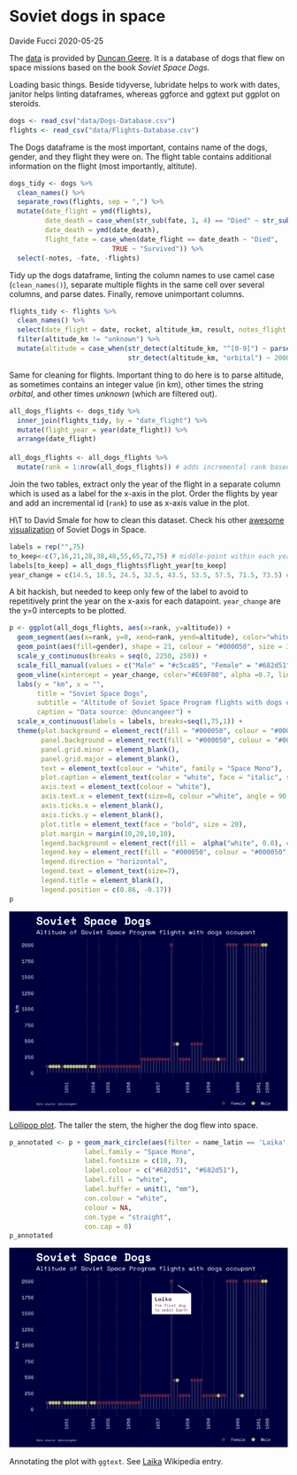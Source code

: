 Soviet dogs in space
================
Davide Fucci
2020-05-25

The
[data](https://airtable.com/universe/expG3z2CFykG1dZsp/sovet-space-dogs)
is provided by [Duncan Geere](www.twitter.com/duncangeer). It is a
database of dogs that flew on space missions based on the book *Soviet
Space Dogs.*

Loading basic things. Beside tidyverse, lubridate helps to work with
dates, janitor helps linting dataframes, whereas ggforce and ggtext put
ggplot on steroids.

``` r
dogs <- read_csv("data/Dogs-Database.csv")
flights <- read_csv("data/Flights-Database.csv")
```

The Dogs dataframe is the most important, contains name of the dogs,
gender, and they flight they were on. The flight table contains
additional information on the flight (most importantly, altitute).

``` r
dogs_tidy <- dogs %>% 
  clean_names() %>% 
  separate_rows(flights, sep = ",") %>% 
  mutate(date_flight = ymd(flights),
         date_death = case_when(str_sub(fate, 1, 4) == "Died" ~ str_sub(fate, 6, 15)),
         date_death = ymd(date_death),
         flight_fate = case_when(date_flight == date_death ~ "Died",
                          TRUE ~ "Survived")) %>% 
  select(-notes, -fate, -flights)
```

Tidy up the dogs dataframe, linting the column names to use camel case
(`clean_names()`), separate multiple flights in the same cell over
several columns, and parse dates. Finally, remove unimportant columns.

``` r
flights_tidy <- flights %>% 
  clean_names() %>% 
  select(date_flight = date, rocket, altitude_km, result, notes_flight = notes) %>% 
  filter(altitude_km != "unknown") %>% 
  mutate(altitude = case_when(str_detect(altitude_km, "^[0-9]") ~ parse_number(altitude_km), 
                              str_detect(altitude_km, "orbital") ~ 2000))  # 2000 km is the terrestrial orbit altitude according to Wikipedia
```

Same for cleaning for flights. Important thing to do here is to parse
altitude, as sometimes contains an integer value (in km), other times
the string *orbital*, and other times *unknown* (which are filtered
out).

``` r
all_dogs_flights <- dogs_tidy %>% 
  inner_join(flights_tidy, by = "date_flight") %>% 
  mutate(flight_year = year(date_flight)) %>% 
  arrange(date_flight) 
  
all_dogs_flights <- all_dogs_flights %>% 
  mutate(rank = 1:nrow(all_dogs_flights)) # adds incremental rank based on year
```

Join the two tables, extract only the year of the flight in a separate
column which is used as a label for the x-axis in the plot. Order the
flights by year and add an incremental id (`rank`) to use as x-axis
value in the plot.

H\\T to David Smale for how to clean this dataset. Check his other
[awesome
visualization](https://davidsmale.netlify.app/portfolio/soviet-space-dogs-part-2/)
of Soviet Dogs in Space.

``` r
labels = rep("",75) 
to_keep<-c(7,16,21,28,38,48,55,65,72,75) # middle-point within each year range
labels[to_keep] = all_dogs_flights$flight_year[to_keep] 
year_change = c(14.5, 18.5, 24.5, 32.5, 43.5, 53.5, 57.5, 71.5, 73.5) # x-axis value indicating when there is a change in year. For example, there are 14 flights in the first year of data, 4 for the second (14+4=18) and so on.
```

A bit hackish, but needed to keep only few of the label to avoid to
repetitively print the year on the x-axis for each datapoint.
`year_change` are the y=0 intercepts to be plotted.

``` r
p <- ggplot(all_dogs_flights, aes(x=rank, y=altitude)) +
  geom_segment(aes(x=rank, y=0, xend=rank, yend=altitude), color="white", alpha = 0.3) +
  geom_point(aes(fill=gender), shape = 21, colour = "#000050", size = 3, stroke = 0.2) + 
  scale_y_continuous(breaks = seq(0, 2250, 250)) +
  scale_fill_manual(values = c("Male" = "#c5ca85", "Female" = "#682d51")) +
  geom_vline(xintercept = year_change, color="#E69F00", alpha =0.7, linetype="dotted") +
  labs(y = "km", x = "", 
       title = "Soviet Space Dogs",
       subtitle = "Altitude of Soviet Space Program flights with dogs occupant",
       caption = "Data source: @duncangeer") + 
  scale_x_continuous(labels = labels, breaks=seq(1,75,1)) +
  theme(plot.background = element_rect(fill = "#000050", colour = "#000050"),
        panel.background = element_rect(fill = "#000050", colour = "#000050"),
        panel.grid.minor = element_blank(),
        panel.grid.major = element_blank(),
        text = element_text(colour = "white", family = "Space Mono"),
        plot.caption = element_text(color = "white", face = "italic", size = 5, hjust = 0),
        axis.text = element_text(colour = "white"),
        axis.text.x = element_text(size=8, colour ="white", angle = 90 ),
        axis.ticks.x = element_blank(),
        axis.ticks.y = element_blank(),
        plot.title = element_text(face = "bold", size = 20),
        plot.margin = margin(10,20,10,10),
        legend.background = element_rect(fill =  alpha("white", 0.0), colour =  alpha("white", 0.0)),
        legend.key = element_rect(fill = "#000050", colour = "#000050" ),
        legend.direction = "horizontal",
        legend.text = element_text(size=7),
        legend.title = element_blank(),
        legend.position = c(0.86, -0.17))
p
```

![](dogs_files/figure-gfm/unnamed-chunk-6-1.png)<!-- -->

[Lollipop
plot](https://www.r-graph-gallery.com/300-basic-lollipop-plot.html). The
taller the stem, the higher the dog flew into space.

``` r
p_annotated <- p + geom_mark_circle(aes(filter = name_latin == 'Laika', label = 'Laika',description = "the first dog\nto orbit Earth"),
                   label.family = "Space Mono",
                   label.fontsize = c(10, 7),
                   label.colour = c("#682d51", "#682d51"),
                   label.fill = "white",
                   label.buffer = unit(1, "mm"),
                   con.colour = "white",
                   colour = NA,
                   con.type = "straight",
                   con.cap = 0)
p_annotated
```

![](dogs_files/figure-gfm/unnamed-chunk-7-1.png)<!-- -->

Annotating the plot with `ggtext`. See
[Laika](https://en.wikipedia.org/wiki/Laika) Wikipedia entry.
